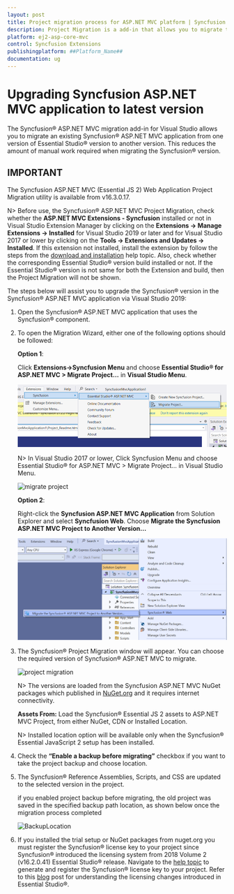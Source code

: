 ```yaml
---
layout: post
title: Project migration process for ASP.NET MVC platform | Syncfusion
description: Project Migration is a add-in that allows you to migrate the existing Syncfusion ASP.NET MVC Application from one Essential Studio® version to another version.
platform: ej2-asp-core-mvc
control: Syncfusion Extensions
publishingplatform: ##Platform_Name##
documentation: ug
---
```


# Upgrading Syncfusion ASP.NET MVC application to latest version

The Syncfusion® ASP.NET MVC migration add-in for Visual Studio allows you to migrate an existing Syncfusion® ASP.NET MVC application from one version of Essential Studio® version to another version. This reduces the amount of manual work required when migrating the Syncfusion® version.

## IMPORTANT

The Syncfusion ASP.NET MVC (Essential JS 2) Web Application Project Migration utility is available from v16.3.0.17.

N> Before use, the Syncfusion® ASP.NET MVC Project Migration, check whether the **ASP.NET MVC Extensions - Syncfusion** installed or not in Visual Studio Extension Manager by clicking on the **Extensions -> Manage Extensions -> Installed** for Visual Studio 2019 or later and for Visual Studio 2017 or lower by clicking on the **Tools -> Extensions and Updates -> Installed**. If this extension not installed, install the extension by follow the steps from the [download and installation](download-and-installation) help topic. Also, check whether the corresponding Essential Studio® version build installed or not. If the Essential Studio® version is not same for both the Extension and build, then the Project Migration will not be shown.

The steps below will assist you to upgrade the Syncfusion® version in the Syncfusion® ASP.NET MVC application via Visual Studio 2019:

1. Open the Syncfusion® ASP.NET MVC application that uses the Syncfusion® component.

2. To open the Migration Wizard, either one of the following options should be followed:

    **Option 1**:

    Click **Extensions->Syncfusion Menu** and choose **Essential Studio® for ASP.NET MVC > Migrate Project…** in **Visual Studio Menu**.

    ![migrate project](images/migrate-project-latest.png)

    N> In Visual Studio 2017 or lower, Click Syncfusion Menu and choose Essential Studio® for ASP.NET MVC > Migrate Project… in Visual Studio Menu.

    ![migrate project](images/migrate-project.png)

    **Option 2**:

    Right-click the **Syncfusion ASP.NET MVC Application** from Solution Explorer and select **Syncfusion Web**. Choose **Migrate the Syncfusion ASP.NET MVC Project to Another Version…**

    ![migrate the essential js2](images/migrate-essentialJs2.png)

3. The Syncfusion® Project Migration window will appear. You can choose the required version of Syncfusion® ASP.NET MVC to migrate.

    ![project migration](images/project-migration.png)

    N> The versions are loaded from the Syncfusion ASP.NET MVC NuGet packages which published in [NuGet.org](https://www.nuget.org/packages?q=Tags%3A%22aspnetmvc%22syncfusion) and it requires internet connectivity.

    **Assets From:** Load the Syncfusion® Essential JS 2 assets to ASP.NET MVC Project, from either NuGet, CDN or Installed Location.

    N> Installed location option will be available only when the Syncfusion® Essential JavaScript 2 setup has been installed.

4. Check the **“Enable a backup before migrating”** checkbox if you want to take the project backup and choose location.

5. The Syncfusion® Reference Assemblies, Scripts, and CSS are updated to the selected version in the project.

    if you enabled project backup before migrating, the old project was saved in the specified backup path location, as shown below once the migration process completed

    ![BackupLocation](images/BackupLocation.png)

6. If you installed the trial setup or NuGet packages from nuget.org you must register the Syncfusion® license key to your project since Syncfusion® introduced the licensing system from 2018 Volume 2 (v16.2.0.41) Essential Studio® release. Navigate to the [help topic](https://help.syncfusion.com/common/essential-studio/licensing/license-key#how-to-generate-syncfusion-license-key) to generate and register the Syncfusion® license key to your project. Refer to this [blog](https://blog.syncfusion.com/post/Whats-New-in-2018-Volume-2-Licensing-Changes-in-the-1620x-Version-of-Essential-Studio.aspx?_ga=2.11237684.1233358434.1587355730-230058891.1567654773) post for understanding the licensing changes introduced in Essential Studio®.